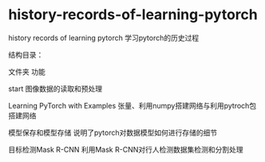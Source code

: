 # history-records-of-learning-pytorch
history records of learning pytorch
学习pytorch的历史过程


结构目录：

文件夹             功能

start                                 图像数据的读取和预处理

Learning PyTorch with Examples        张量、利用numpy搭建网络与利用pytroch包搭建网络

模型保存和模型存储                      说明了pytorch对数据模型如何进行存储的细节
 
目标检测Mask R-CNN                     利用Mask R-CNN对行人检测数据集检测和分割处理

